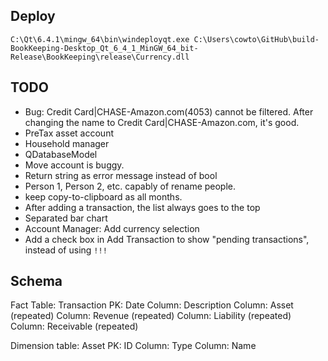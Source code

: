 ## Deploy

`C:\Qt\6.4.1\mingw_64\bin\windeployqt.exe C:\Users\cowto\GitHub\build-BookKeeping-Desktop_Qt_6_4_1_MinGW_64_bit-Release\BookKeeping\release\Currency.dll`

## TODO
- Bug: Credit Card|CHASE-Amazon.com(4053) cannot be filtered. After changing the name to Credit Card|CHASE-Amazon.com, it's good.
- PreTax asset account
- Household manager
- QDatabaseModel
- Move account is buggy.
- Return string as error message instead of bool
- Person 1, Person 2, etc. capably of rename people.
- keep copy-to-clipboard as all months.
- After adding a transaction, the list always goes to the top
- Separated bar chart
- Account Manager: Add currency selection
- Add a check box in Add Transaction to show "pending transactions", instead of using `!!!`


## Schema

Fact Table: Transaction
  PK: Date
  Column: Description
  Column: Asset (repeated)
  Column: Revenue (repeated)
  Column: Liability (repeated)
  Column: Receivable (repeated)

Dimension table: Asset
  PK: ID
  Column: Type
  Column: Name